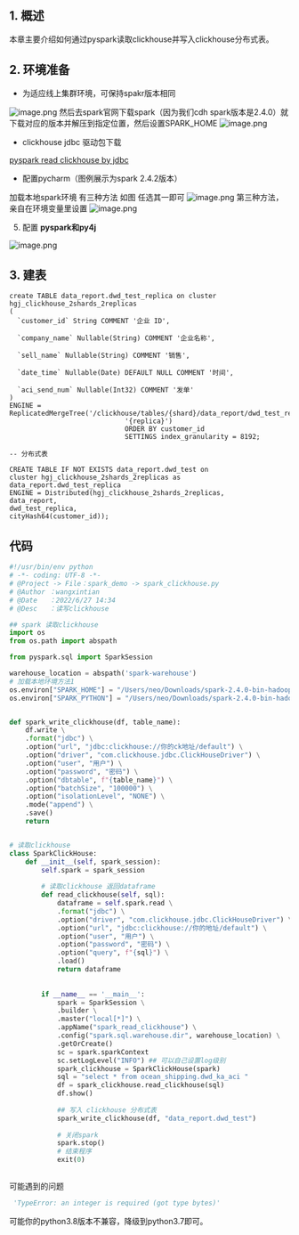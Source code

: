 ## 1. 概述
本章主要介绍如何通过pyspark读取clickhouse并写入clickhouse分布式表。

## 2. 环境准备

- 为适应线上集群环境，可保持spakr版本相同

![image.png](https://cdn.nlark.com/yuque/0/2022/png/140520/1656654918566-740d072b-a329-4af1-9c8f-dc6988a4b9a6.png#clientId=u465b5286-7df6-4&crop=0&crop=0&crop=1&crop=1&from=paste&height=264&id=u18dcc1cf&margin=%5Bobject%20Object%5D&name=image.png&originHeight=264&originWidth=717&originalType=binary&ratio=1&rotation=0&showTitle=false&size=44129&status=done&style=none&taskId=uf6166170-c896-4cb8-a552-ba664c6cc72&title=&width=717)
然后去spark官网下载spark（因为我们cdh spark版本是2.4.0）就下载对应的版本并解压到指定位置，然后设置SPARK_HOME
![image.png](https://cdn.nlark.com/yuque/0/2022/png/140520/1656655234686-606bb804-f6c4-44b8-b932-2a48833cd28b.png#clientId=u465b5286-7df6-4&crop=0&crop=0&crop=1&crop=1&from=paste&height=748&id=u248482d9&margin=%5Bobject%20Object%5D&name=image.png&originHeight=748&originWidth=952&originalType=binary&ratio=1&rotation=0&showTitle=false&size=187905&status=done&style=none&taskId=u9c436913-0959-413b-a478-d0bb3a72de4&title=&width=952)

- clickhouse jdbc 驱动包下载

[pyspark read clickhouse by jdbc](https://www.yuque.com/imxintian/learnlib/wfzl7i?view=doc_embed)

- 配置pycharm（图例展示为spark 2.4.2版本）

加载本地spark环境
有三种方法 如图 任选其一即可
![image.png](https://cdn.nlark.com/yuque/0/2020/png/140520/1606721171545-45a3b9e6-e262-4afe-b66e-59349a327079.png#crop=0&crop=0&crop=1&crop=1&height=674&id=okplI&margin=%5Bobject%20Object%5D&name=image.png&originHeight=674&originWidth=1706&originalType=binary&ratio=1&rotation=0&showTitle=false&size=109762&status=done&style=none&title=&width=1706)
第三种方法，亲自在环境变量里设置
![image.png](https://cdn.nlark.com/yuque/0/2020/png/140520/1606721289635-eda4d85c-4172-43c2-bd37-8a1e735e7f32.png#crop=0&crop=0&crop=1&crop=1&height=1120&id=s5X8I&margin=%5Bobject%20Object%5D&name=image.png&originHeight=1120&originWidth=1480&originalType=binary&ratio=1&rotation=0&showTitle=false&size=141082&status=done&style=none&title=&width=1480)

5. 配置 **pyspark和py4j**

![image.png](https://cdn.nlark.com/yuque/0/2020/png/140520/1606721535115-3e98f33d-0f00-4184-bae1-b051971153b8.png#crop=0&crop=0&crop=1&crop=1&height=1276&id=aMPhy&margin=%5Bobject%20Object%5D&name=image.png&originHeight=1276&originWidth=2022&originalType=binary&ratio=1&rotation=0&showTitle=false&size=153396&status=done&style=none&title=&width=2022)
## 3. 建表
```plsql
create TABLE data_report.dwd_test_replica on cluster hgj_clickhouse_2shards_2replicas
(
  `customer_id` String COMMENT '企业 ID',
  
  `company_name` Nullable(String) COMMENT '企业名称',
  
  `sell_name` Nullable(String) COMMENT '销售',
  
  `date_time` Nullable(Date) DEFAULT NULL COMMENT '时间',
  
  `aci_send_num` Nullable(Int32) COMMENT '发单'
)
ENGINE = ReplicatedMergeTree('/clickhouse/tables/{shard}/data_report/dwd_test_replica',
                             '{replica}')
                             ORDER BY customer_id
                             SETTINGS index_granularity = 8192;
                             
-- 分布式表

CREATE TABLE IF NOT EXISTS data_report.dwd_test on
cluster hgj_clickhouse_2shards_2replicas as data_report.dwd_test_replica
ENGINE = Distributed(hgj_clickhouse_2shards_2replicas,
data_report,
dwd_test_replica,
cityHash64(customer_id));
```

## 代码
```python
#!/usr/bin/env python
# -*- coding: UTF-8 -*-
# @Project -> File：spark_demo -> spark_clickhouse.py
# @Author ：wangxintian
# @Date   ：2022/6/27 14:34
# @Desc   ：读写clickhouse

## spark 读取clickhouse
import os
from os.path import abspath

from pyspark.sql import SparkSession

warehouse_location = abspath('spark-warehouse')
# 加载本地环境方法1
os.environ["SPARK_HOME"] = "/Users/neo/Downloads/spark-2.4.0-bin-hadoop2.6"
os.environ["SPARK_PYTHON"] = "/Users/neo/Downloads/spark-2.4.0-bin-hadoop2.6/python"


def spark_write_clickhouse(df, table_name):
    df.write \
    .format("jdbc") \
    .option("url", "jdbc:clickhouse://你的ck地址/default") \
    .option("driver", "com.clickhouse.jdbc.ClickHouseDriver") \
    .option("user", "用户") \
    .option("password", "密码") \
    .option("dbtable", f"{table_name}") \
    .option("batchSize", "100000") \
    .option("isolationLevel", "NONE") \
    .mode("append") \
    .save()
    return


# 读取clickhouse
class SparkClickHouse:
    def __init__(self, spark_session):
        self.spark = spark_session
        
        # 读取clickhouse 返回dataframe
        def read_clickhouse(self, sql):
            dataframe = self.spark.read \
            .format("jdbc") \
            .option("driver", "com.clickhouse.jdbc.ClickHouseDriver") \
            .option("url", "jdbc:clickhouse://你的地址/default") \
            .option("user", "用户") \
            .option("password", "密码") \
            .option("query", f"{sql}") \
            .load()
            return dataframe
        
        
        if __name__ == '__main__':
            spark = SparkSession \
            .builder \
            .master("local[*]") \
            .appName("spark_read_clickhouse") \
            .config("spark.sql.warehouse.dir", warehouse_location) \
            .getOrCreate()
            sc = spark.sparkContext
            sc.setLogLevel("INFO") ## 可以自己设置log级别
            spark_clickhouse = SparkClickHouse(spark)
            sql = "select * from ocean_shipping.dwd_ka_aci "
            df = spark_clickhouse.read_clickhouse(sql)
            df.show()
            
            ## 写入 clickhouse 分布式表
            spark_write_clickhouse(df, "data_report.dwd_test")
            
            # 关闭spark
            spark.stop()
            # 结束程序
            exit(0)
            

```
可能遇到的问题
```python
 'TypeError: an integer is required (got type bytes)' 
```
可能你的python3.8版本不兼容，降级到python3.7即可。




